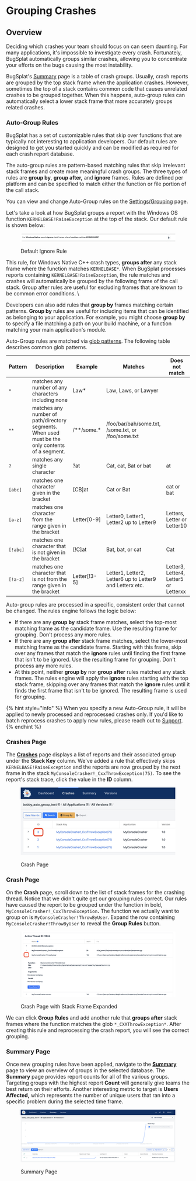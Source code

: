 # Grouping Crashes

## Overview

Deciding which crashes your team should focus on can seem daunting. For many applications, it's impossible to investigate every crash. Fortunately, BugSplat automatically groups similar crashes, allowing you to concentrate your efforts on the bugs causing the most instability.

BugSplat's [Summary](https://app.bugsplat.com/v2/summary) page is a table of crash groups. Usually, crash reports are grouped by the top stack frame when the application crashes. However, sometimes the top of a stack contains common code that causes unrelated crashes to be grouped together. When this happens, auto-group rules can automatically select a lower stack frame that more accurately groups related crashes.

### Auto-Group Rules

BugSplat has a set of customizable rules that skip over functions that are typically not interesting to application developers. Our default rules are designed to get you started quickly and can be modified as required for each crash report database.

The auto-group rules are pattern-based matching rules that skip irrelevant stack frames and create more meaningful crash groups. The three types of rules are **group by**, **group after,** and **ignore** frames. Rules are defined per platform and can be specified to match either the function or file portion of the call stack.

You can view and change Auto-Group rules on the [Settings/Grouping](https://app.bugsplat.com/v2/settings/database/grouping) page.

Let's take a look at how BugSplat groups a report with the Windows OS function `KERNELBASE!RaiseException` at the top of the stack. Our default rule is shown below:

<figure><img src="../../.gitbook/assets/image (10).png" alt=""><figcaption><p>Default Ignore Rule</p></figcaption></figure>

This rule, for Windows Native C++ crash types, **groups after** any stack frame where the function matches `KERNELBASE*`. When BugSplat processes reports containing `KERNELBASE!RaiseException`, the rule matches and crashes will automatically be grouped by the following frame of the call stack. Group after rules are useful for excluding frames that are known to be common error conditions. \\

Developers can also add rules that **group by** frames matching certain patterns. **Group by** rules are useful for including items that can be identified as belonging to your application. For example, you might choose **group by** to specify a file matching a path on your build machine, or a function matching your main application's module.

Auto-Group rules are matched via [glob patterns](https://en.wikipedia.org/wiki/Glob\_\(programming\)). The following table describes common glob patterns.

<table><thead><tr><th width="122">Pattern</th><th width="495">Description</th><th width="170">Example</th><th width="310">Matches</th><th width="224">Does not match</th></tr></thead><tbody><tr><td><code>*</code></td><td>matches any number of any characters including none</td><td>Law*</td><td>Law, Laws, or Lawyer</td><td></td></tr><tr><td><code>**</code></td><td>matches any number of path/directory segments. When used must be the only contents of a segment.</td><td>/**/some.*</td><td>/foo/bar/bah/some.txt, /some.txt, or /foo/some.txt</td><td></td></tr><tr><td><code>?</code></td><td>matches any single character</td><td>?at</td><td>Cat, cat, Bat or bat</td><td>at</td></tr><tr><td><code>[abc]</code></td><td>matches one character given in the bracket</td><td>[CB]at</td><td>Cat or Bat</td><td>cat or bat</td></tr><tr><td><code>[a-z]</code></td><td>matches one character from the range given in the bracket</td><td>Letter[0-9]</td><td>Letter0, Letter1, Letter2 up to Letter9</td><td>Letters, Letter or Letter10</td></tr><tr><td><code>[!abc]</code></td><td>matches one character that is not given in the bracket</td><td>[!C]at</td><td>Bat, bat, or cat</td><td>Cat</td></tr><tr><td><code>[!a-z]</code></td><td>matches one character that is not from the range given in the bracket</td><td>Letter[!3-5]</td><td>Letter1, Letter2, Letter6 up to Letter9 and Letterx etc.</td><td>Letter3, Letter4, Letter5 or Letterxx</td></tr></tbody></table>

Auto-group rules are processed in a specific, consistent order that cannot be changed. The rules engine follows the logic below:

* If there are any **group by** stack frame matches, select the top-most matching frame as the candidate frame. Use the resulting frame for grouping. Don't process any more rules.
* If there are any **group after** stack frame matches, select the lower-most matching frame as the candidate frame. Starting with this frame, skip over any frames that match the **ignore** rules until finding the first frame that isn't to be ignored. Use the resulting frame for grouping. Don't process any more rules.
* At this point, neither **group by** nor **group after** rules matched any stack frames. The rules engine will apply the **ignore** rules starting with the top stack frame, skipping over any frames that match the **ignore** rules until it finds the first frame that isn't to be ignored. The resulting frame is used for grouping.

{% hint style="info" %}
When you specify a new Auto-Group rule, it will be applied to newly processed and reprocessed crashes only. If you'd like to batch reprocess crashes to apply new rules, please reach out to [Support](mailto:support@bugsplat.com).
{% endhint %}

### Crashes Page

The [**Crashes**](https://app.bugsplat.com/v2/crashes) page displays a list of reports and their associated group under the **Stack Key** column. We've added a rule that effectively skips `KERNELBASE!RaiseException` and the reports are now grouped by the next frame in the stack `MyConsoleCrasher!_CxxThrowException(75)`. To see the report's stack trace, click the value in the **ID** column.

<figure><img src="../../.gitbook/assets/image (1) (2).png" alt=""><figcaption><p>Crash Page</p></figcaption></figure>

### Crash Page

On the **Crash** page, scroll down to the list of stack frames for the crashing thread. Notice that we didn't quite get our grouping rules correct. Our rules have caused the report to be grouped under the function in bold, `MyConsoleCrasher!_CxxThrowException`**.** The function we actually want to group on is `MyConsoleCrasher!ThrowByUser`. Expand the row containing `MyConsoleCrasher!ThrowByUser` to reveal the **Group Rules** button.

<figure><img src="../../.gitbook/assets/crash-expanded-frame.png" alt=""><figcaption><p>Crash Page with Stack Frame Expanded</p></figcaption></figure>

We can click **Group Rules** and add another rule that **groups after** stack frames where the function matches the glob `*_CXXThrowException*`. After creating this rule and reprocessing the crash report, you will see the correct grouping.

### Summary Page

Once new grouping rules have been applied, navigate to the [**Summary**](https://app.bugsplat.com/v2/summary) page to view an overview of groups in the selected database. The **Summary** page provides report counts for all of the various groups. Targeting groups with the highest report **Count** will generally give teams the best return on their efforts. Another interesting metric to target is **Users Affected,** which represents the number of unique users that ran into a specific problem during the selected time frame.

<figure><img src="../../.gitbook/assets/image (3).png" alt=""><figcaption><p>Summary Page</p></figcaption></figure>
